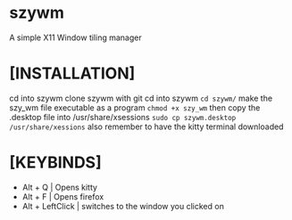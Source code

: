 # szywm
A simple X11 Window tiling manager



# [INSTALLATION]
cd into szywm
clone szywm with git
cd into szywm
```cd szywm/```
make the szy_wm file executable as a program
```chmod +x szy_wm```
then copy the .desktop file into /usr/share/xsessions
```sudo cp szywm.desktop /usr/share/xessions```
also remember to have the kitty terminal downloaded

# [KEYBINDS]
- Alt + Q | Opens kitty
- Alt + F | Opens firefox
- Alt + LeftClick | switches to the window you clicked on
